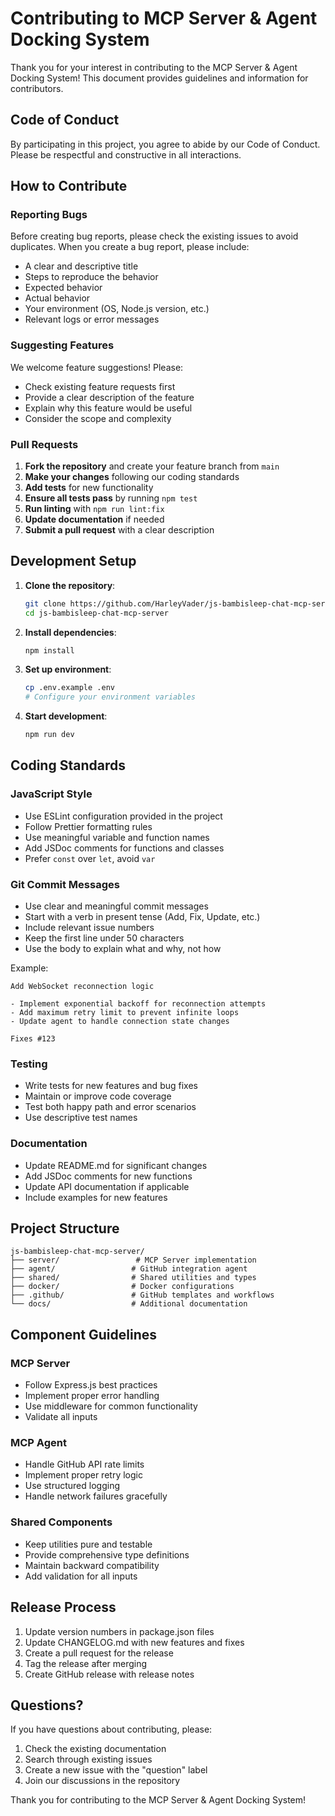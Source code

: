 # Contributing to MCP Server & Agent Docking System

Thank you for your interest in contributing to the MCP Server & Agent Docking System! This document provides guidelines and information for contributors.

## Code of Conduct

By participating in this project, you agree to abide by our Code of Conduct. Please be respectful and constructive in all interactions.

## How to Contribute

### Reporting Bugs

Before creating bug reports, please check the existing issues to avoid duplicates. When you create a bug report, please include:

- A clear and descriptive title
- Steps to reproduce the behavior
- Expected behavior
- Actual behavior
- Your environment (OS, Node.js version, etc.)
- Relevant logs or error messages

### Suggesting Features

We welcome feature suggestions! Please:

- Check existing feature requests first
- Provide a clear description of the feature
- Explain why this feature would be useful
- Consider the scope and complexity

### Pull Requests

1. **Fork the repository** and create your feature branch from `main`
2. **Make your changes** following our coding standards
3. **Add tests** for new functionality
4. **Ensure all tests pass** by running `npm test`
5. **Run linting** with `npm run lint:fix`
6. **Update documentation** if needed
7. **Submit a pull request** with a clear description

## Development Setup

1. **Clone the repository**:
   ```bash
   git clone https://github.com/HarleyVader/js-bambisleep-chat-mcp-server.git
   cd js-bambisleep-chat-mcp-server
   ```

2. **Install dependencies**:
   ```bash
   npm install
   ```

3. **Set up environment**:
   ```bash
   cp .env.example .env
   # Configure your environment variables
   ```

4. **Start development**:
   ```bash
   npm run dev
   ```

## Coding Standards

### JavaScript Style

- Use ESLint configuration provided in the project
- Follow Prettier formatting rules
- Use meaningful variable and function names
- Add JSDoc comments for functions and classes
- Prefer `const` over `let`, avoid `var`

### Git Commit Messages

- Use clear and meaningful commit messages
- Start with a verb in present tense (Add, Fix, Update, etc.)
- Include relevant issue numbers
- Keep the first line under 50 characters
- Use the body to explain what and why, not how

Example:
```
Add WebSocket reconnection logic

- Implement exponential backoff for reconnection attempts
- Add maximum retry limit to prevent infinite loops
- Update agent to handle connection state changes

Fixes #123
```

### Testing

- Write tests for new features and bug fixes
- Maintain or improve code coverage
- Test both happy path and error scenarios
- Use descriptive test names

### Documentation

- Update README.md for significant changes
- Add JSDoc comments for new functions
- Update API documentation if applicable
- Include examples for new features

## Project Structure

```
js-bambisleep-chat-mcp-server/
├── server/                 # MCP Server implementation
├── agent/                 # GitHub integration agent
├── shared/                # Shared utilities and types
├── docker/                # Docker configurations
├── .github/               # GitHub templates and workflows
└── docs/                  # Additional documentation
```

## Component Guidelines

### MCP Server
- Follow Express.js best practices
- Implement proper error handling
- Use middleware for common functionality
- Validate all inputs

### MCP Agent
- Handle GitHub API rate limits
- Implement proper retry logic
- Use structured logging
- Handle network failures gracefully

### Shared Components
- Keep utilities pure and testable
- Provide comprehensive type definitions
- Maintain backward compatibility
- Add validation for all inputs

## Release Process

1. Update version numbers in package.json files
2. Update CHANGELOG.md with new features and fixes
3. Create a pull request for the release
4. Tag the release after merging
5. Create GitHub release with release notes

## Questions?

If you have questions about contributing, please:

1. Check the existing documentation
2. Search through existing issues
3. Create a new issue with the "question" label
4. Join our discussions in the repository

Thank you for contributing to the MCP Server & Agent Docking System!
